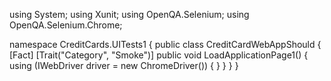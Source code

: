 using System;
using Xunit;
using OpenQA.Selenium;
using OpenQA.Selenium.Chrome;

namespace CreditCards.UITests1
{
    public class CreditCardWebAppShould
    {
        [Fact]
        [Trait("Category", "Smoke")]
        public void LoadApplicationPage1()
        {
            using (IWebDriver driver = new ChromeDriver())
            {
            }
        }
    }
}
